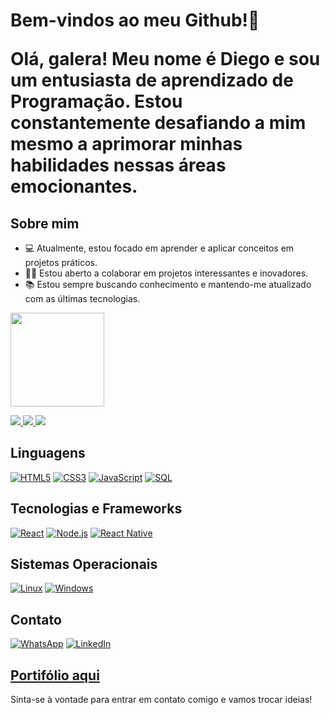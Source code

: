 <h1 align="left">Bem-vindos ao meu Github!👋

Olá, galera! Meu nome é Diego e sou um entusiasta de aprendizado de Programação. Estou constantemente desafiando a mim mesmo a aprimorar minhas habilidades nessas áreas emocionantes.

## Sobre mim

- 💻 Atualmente, estou focado em aprender e aplicar conceitos em projetos práticos.
- 👨‍💻 Estou aberto a colaborar em projetos interessantes e inovadores.
- 📚 Estou sempre buscando conhecimento e mantendo-me atualizado com as últimas tecnologias.

<div align="light">
  <a href="https://github.com/DiiegoPaiiva">
  <img height="150em" src="https://github-readme-stats.vercel.app/api/top-langs/?username=DiiegoPaiiva&layout=compact&langs_count=7&theme=dark"/>
</div>
<div>
<p align="light">
  <a href="https://github.com/DiiegoPaiiva">
    <img src="http://github-profile-summary-cards.vercel.app/api/cards/profile-details?username=DiiegoPaiiva&theme=transparent" />
  </a>
  <a href="https://github.com/DiiegoPaiiva">
    <img src="https://github-readme-streak-stats.herokuapp.com/?user=DiiegoPaiiva&hide_border=true&card_width=338&theme=transparent" />
  </a>
  <a href="https://github.com/DiiegoPaiiva">
    <img src="http://github-profile-summary-cards.vercel.app/api/cards/stats?username=DiiegoPaiiva&theme=transparent" />
  </a>
</p>
</div>
    
## Linguagens

[![HTML5](https://img.shields.io/badge/-HTML5-E34F26?style=flat-square&logo=html5&logoColor=white)](https://developer.mozilla.org/en-US/docs/Web/HTML) 
[![CSS3](https://img.shields.io/badge/-CSS3-1572B6?style=flat-square&logo=css3&logoColor=white)](https://developer.mozilla.org/en-US/docs/Web/CSS) 
[![JavaScript](https://img.shields.io/badge/-JavaScript-F7DF1E?style=flat-square&logo=javascript&logoColor=black)](https://www.javascript.com/) 
[![SQL](https://img.shields.io/badge/-SQL-4479A1?style=flat-square&logo=postgresql&logoColor=white)](https://www.postgresql.org/)


## Tecnologias e Frameworks

[![React](https://img.shields.io/badge/-React-61DAFB?style=flat-square&logo=react&logoColor=black)](https://reactjs.org/) 
[![Node.js](https://img.shields.io/badge/-Node.js-339933?style=flat-square&logo=nodedotjs&logoColor=white)](https://nodejs.org/) 
[![React Native](https://img.shields.io/badge/-React%20Native-61DAFB?style=flat-square&logo=react&logoColor=black)](https://reactnative.dev/)



## Sistemas Operacionais

[![Linux](https://img.shields.io/badge/-Linux-FCC624?style=flat-square&logo=linux&logoColor=black)](https://www.linux.org/) 
[![Windows](https://img.shields.io/badge/-Windows-0078D6?style=flat-square&logo=windows&logoColor=white)](https://www.microsoft.com/en-us/windows) 

## Contato

[![WhatsApp](https://img.shields.io/badge/-WhatsApp-25D366?style=flat-square&logo=whatsapp&logoColor=white)](https://wa.me/5561982323152)
[![LinkedIn](https://img.shields.io/badge/-LinkedIn-0A66C2?style=flat-square&logo=linkedin&logoColor=white)](https://www.linkedin.com/in/diiegopaiiva/)

## **[Portifólio aqui](https://diiegopaiiva.github.io/DiiegoPaiiva/)**

Sinta-se à vontade para entrar em contato comigo e vamos trocar ideias!
